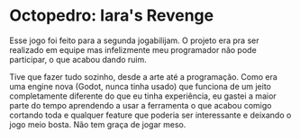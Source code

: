 # Octopedro: Iara's Revenge

Esse jogo foi feito para a segunda jogabilijam. O projeto era pra ser realizado em equipe mas infelizmente meu programador não pode participar, o que acabou dando ruim.

Tive que fazer tudo sozinho, desde a arte até a programação. Como era uma engine nova (Godot, nunca tinha usado) que funciona de um jeito completamente diferente do que eu tinha experiência, eu gastei a maior parte do tempo aprendendo a usar a ferramenta o que acabou comigo cortando toda e qualquer feature que poderia ser interessante e deixando o jogo meio bosta. Não tem graça de jogar meso.
